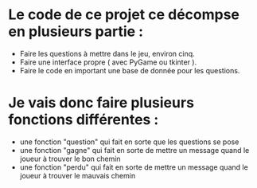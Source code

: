 # Le code de ce projet ce décompse en plusieurs partie :

- Faire les questions à mettre dans le jeu, environ cinq.
- Faire une interface propre ( avec PyGame ou tkinter ). 
- Faire le code en important une base de donnée pour les questions.

# Je vais donc faire plusieurs fonctions différentes :

- une fonction "question" qui fait en sorte que les questions se pose
- une fonction "gagne" qui fait en sorte de mettre un message quand le joueur à trouver le bon chemin
- une fonction "perdu" qui fait en sorte de mettre un message quand le joueur à trouver le mauvais chemin
